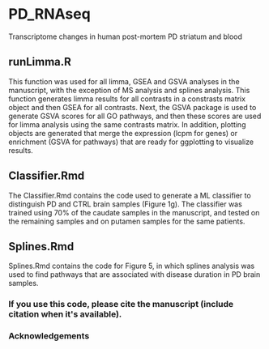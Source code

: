 # PD_RNAseq
Transcriptome changes in human post-mortem PD striatum and blood

## runLimma.R
This function was used for all limma, GSEA and GSVA analyses in the manuscript, with the exception of MS analysis and splines analysis. This function generates limma results for all contrasts in a constrasts matrix object and then GSEA for all contrasts. Next, the GSVA package is used to generate GSVA scores for all GO pathways, and then these scores are used for limma analysis using the same contrasts matrix.  In addition, plotting objects are generated that merge the expression (lcpm for genes) or enrichment (GSVA for pathways) that are ready for ggplotting to visualize results.

## Classifier.Rmd
The Classifier.Rmd contains the code used to generate a ML classifier to distinguish PD and CTRL brain samples (Figure 1g).  The classifier was trained using 70% of the caudate samples in the manuscript, and tested on the remaining samples and on putamen samples for the same patients.

## Splines.Rmd
Splines.Rmd contains the code for Figure 5, in which splines analysis was used to find pathways that are associated with disease duration in PD brain samples.

### If you use this code, please cite the manuscript (include citation when it's available).

### Acknowledgements

